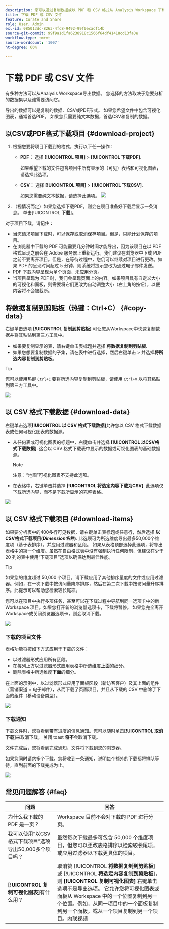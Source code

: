 ```yaml
---
description: 您可以通过复制数据或以 PDF 和 CSV 格式从 Analysis Workspace 下载数据。
title: 下载 PDF 或 CSV 文件
feature: Curate and Share
role: User, Admin
exl-id: 085013dc-8263-4fc8-9492-99f0ecadf14b
source-git-commit: 99f9a1d1fa6238918c1566f64df41418cd13fa0e
workflow-type: tm+mt
source-wordcount: '1007'
ht-degree: 66%

---
```


# 下载 PDF 或 CSV 文件

有多种方法可以从Analysis Workspace导出数据。 您选择的方法取决于您要分析的数据集以及谁需要访问它。

导出的数据可以是复制的数据、CSV或PDF形式。 如果您希望文件中包含可视化图表，通常首选PDF。 如果您只需要纯文本数据，首选CSV和复制的数据。

## 以CSV或PDF格式下载项目 {#download-project}

1. 根据您要将项目下载到的格式，执行以下任一操作：

   * **PDF：** 选择 **[!UICONTROL 项目]** > **[!UICONTROL 下载PDF]**.

      如果希望下载的文件包含项目中所有显示的（可见）表格和可视化图表，请选择此选项。

   * **CSV：** 选择 **[!UICONTROL 项目]** > **[!UICONTROL 下载CSV]**.

      如果您需要纯文本数据，请选择此选项。
   ![](assets/download-project.png)

1. （视情况而定）如果您选择下载PDF，则会在项目准备好下载后显示一条消息。 单击&#x200B;[!UICONTROL **下载**]。

对于项目下载，请记住：

* 当您请求项目下载时，可以保存或取消保存项目。但是，只能[计划](https://experienceleague.adobe.com/docs/analytics/analyze/analysis-workspace/curate-share/t-schedule-report.html?lang=zh-Hans)保存的项目。
* 在浏览器中下载的 PDF 可能需要几分钟时间才能导出，因为该项目在以 PDF 格式呈现之前会在 Adobe 服务器上重新运行。我们建议在浏览器中下载 PDF 之前不要离开项目。但是，在等待过程中，您仍可以继续对项目进行更改。如果 PDF 的呈现时间超过 5 分钟，则系统将提示您改为通过电子邮件发送。
* PDF 下载内容呈现为单个页面，未应用分页。
* 当项目呈现为 PDF 时，我们会呈现页面上的内容。如果项目具有自定义大小的可视化和面板，则需要将它们更改为自动调整大小（右上角的按钮），以便内容将不会被截断。

## 将数据复制到剪贴板（热键：Ctrl+C） {#copy-data}

右键单击选项 **[!UICONTROL 复制到剪贴板]** 可让您从Workspace中快速复制数据并将其粘贴到第三方工具中。

* 如果要复制显示的表，请右键单击表标题并选择 **将数据复制到剪贴板**.
* 如果您想要复制数据的子集，请在表中进行选择，然后右键单击 > 并选择&#x200B;**将所选内容复制到剪贴板**。

>[!TIP]
>
>您可以使用热键 `Ctrl+C` 要将所选内容复制到剪贴板，请使用 `Ctrl+V` 以将其粘贴到第三方工具中。

![](assets/copy-selection.png)

## 以 CSV 格式下载数据 {#download-data}

右键单击选项&#x200B;**[!UICONTROL 以 CSV 格式下载数据]**&#x200B;允许您以 CSV 格式下载数据表或任何可视化图表的数据源。

* 从任何表或可视化图表的标题中，右键单击并选择 **[!UICONTROL 以CSV格式下载数据]**. 这会以 CSV 格式下载表中显示的数据或可视化图表的基础数据源。

   >[!NOTE]
   >
   >  注意：“地图”可视化图表不支持此选项。

* 在表格中，右键单击并选择 **[!UICONTROL 将选定内容下载为CSV]**. 此选项仅下载所选内容，而不是下载所显示的完整表格。

![](assets/download-data-viz.png)

## 以 CSV 格式下载项目 {#download-items}

如果要分析表中的400多行可见数据，请右键单击表标题或任意行，然后选择 **以CSV格式下载项目(_Dimension名称_)**. 此选项可为所选维度导出最多50,000个维度项（基于表排序），并应用过滤器和区段。 如果从表格顶部选择此选项，将导出表格中的第一个维度。虽然在自由格式表中没有强制执行任何限制，但建议在少于 20 列的表中使用“下载项目”选项以确保达到最佳性能。

>[!TIP]
>
> 如果您的维度超过 50,000 个项目，请下载应用了其他排序量度的文件或应用过滤器。例如，在一次下载中按访问量降序排序，然后在第二次下载中按访问量升序排序。此提示可以帮助您检索较长尾项。

您可以在项目中执行多项任务，甚至可以在下载过程中导航到同一选项卡中的新 Workspace 项目。如果您打开新的浏览器选项卡，下载将暂停。 如果您完全离开Workspace或关闭浏览器选项卡，则会取消下载。

![](assets/download-items.png)

### 下载的项目文件

表格功能将按如下方式应用于下载的文件：

* 以过滤器形式应用所有区段。
* 在每列上方以过滤器形式应用表格中所选维度&#x200B;**上面**&#x200B;的细分。
* 删除表格中所选维度&#x200B;**下面**&#x200B;的细分。

在上面的示例中，以过滤器形式应用了面板区段（新访客客户）及其上面的组件（营销渠道 = 电子邮件），从而下载了页面项目，并且从下载的 CSV 中删除了下面的组件（移动设备类型）。

![](assets/downloaded-file.png)

### 下载通知

下载文件时，您将看到带有进度的信息通知。您可以随时单击&#x200B;**[!UICONTROL 取消下载]**&#x200B;来取消下载。 关闭 toast **将不**&#x200B;会取消下载。

文件完成后，您将看到完成通知，文件将下载到您的浏览器。

如果您同时请求多个下载，您将收到一条通知，说明每个额外的下载都将排队等待，直到前面的下载完成为止。

![](assets/toast.png)

## 常见问题解答 {#faq}

| 问题 | 回答 |
| --- | --- |
| 为什么我下载的 PDF 是一页？ | Workspace 目前不会对下载的 PDF 进行分页。 |
| 我可以使用“以CSV格式下载项目”选项导出50,000多个项目吗？ | 虽然每次下载最多可包含 50,000 个维度项目，但您可以更改表格排序以检索较长尾项，或应用过滤器以下载更具体的项目。 |
| **[!UICONTROL 复制可视化图表]**&#x200B;有什么用？ | 取消赞 [!UICONTROL **将数据复制到剪贴板**] 或 [!UICONTROL **将选定内容复制到剪贴板**]，则 **[!UICONTROL 复制可视化图表]** 右键单击选项不是导出选项。 它允许您将可视化图表或面板从 Workspace 中的一个位置复制到另一个位置。例如，从同一项目中的一个面板复制到另一个面板，或从一个项目复制到另一个项目。[内联视频](https://experienceleague.adobe.com/docs/analytics-learn/tutorials/analysis-workspace/visualizations/intra-linking-in-analysis-workspace.html?lang=zh-Hans) |
